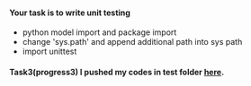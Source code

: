#### Your task is to write unit testing
- python model import and package import
- change 'sys.path' and append additional path into sys path
- import unittest
#### Task3(progress3) I pushed my codes in test folder [here](https://github.com/Makiato1999/forage-lyft-starter-repo).
